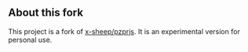 ## About this fork

This project is a fork of [x-sheep/pzprjs]. It is an experimental version for personal use.

[x-sheep/pzprjs]: https://github.com/robx/pzprjs